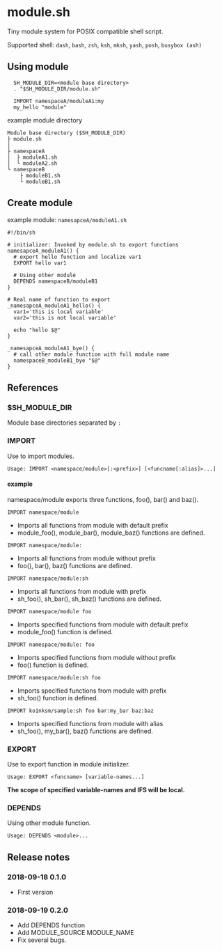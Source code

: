 # module.sh

Tiny module system for POSIX compatible shell script.

Supported shell: `dash`, `bash`, `zsh`, `ksh`, `mksh`, `yash`, `posh`, `busybox (ash)`

## Using module

```shell
  SH_MODULE_DIR=<module base directory>
  . "$SH_MODULE_DIR/module.sh"

  IMPORT namespaceA/moduleA1:my
  my_hello "module"
```

example module directory

```
Module base directory ($SH_MODULE_DIR)
├ module.sh
│
├ namespaceA
│  ├ moduleA1.sh
│  └ moduleA2.sh
└ namespaceB
    ├ moduleB1.sh
    └ moduleB1.sh
```

## Create module

example module: `namesapceA/moduleA1.sh`

```shell
#!/bin/sh

# initializer: Invoked by module.sh to export functions
namesapceA_moduleA1() {
  # export hello function and localize var1
  EXPORT hello var1

  # Using other module
  DEPENDS namespaceB/moduleB1
}

# Real name of function to export
_namesapceA_moduleA1_hello() {
  var1='this is local variable'
  var2='this is not local variable'

  echo "hello $@"
}

_namesapceA_moduleA1_bye() {
  # call other module function with full module name
  namespaceB_moduleB1_bye "$@"
}
```

## References

### $SH_MODULE_DIR

Module base directories separated by `:`

### IMPORT

Use to import modules.

`Usage: IMPORT <namespace/module>[:<prefix>] [<funcname[:alias]>...]`

#### example

namespace/module exports three functions, foo(), bar() and baz().

`IMPORT namespace/module`

  * Imports all functions from module with default prefix
  * module_foo(), module_bar(), module_baz() functions are defined.

`IMPORT namespace/module:`

 * Imports all functions from module without prefix
 * foo(), bar(), baz() functions are defined.

`IMPORT namespace/module:sh`

  * Imports all functions from module with prefix
  * sh_foo(), sh_bar(), sh_baz() functions are defined.

`IMPORT namespace/module foo`

  * Imports specified functions from module with default prefix
  * module_foo() function is defined.

`IMPORT namespace/module: foo`

  * Imports specified functions from module without prefix
  * foo() function is defined.

`IMPORT namespace/module:sh foo`

  * Imports specified functions from module with prefix
  * sh_foo() function is defined.

`IMPORT ko1nksm/sample:sh foo bar:my_bar baz:baz`

  * Imports specified functions from module with alias
  * sh_foo(), my_bar(), baz() functions are defined.

### EXPORT

Use to export function in module initializer.

`Usage: EXPORT <funcname> [variable-names...]`

**The scope of specified variable-names and IFS will be local.**

### DEPENDS

Using other module function.

`Usage: DEPENDS <module>...`

## Release notes

### 2018-09-18 0.1.0

  * First version

### 2018-09-19 0.2.0

  * Add DEPENDS function
  * Add MODULE_SOURCE MODULE_NAME
  * Fix several bugs.
